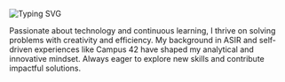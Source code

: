 ![Typing SVG](https://readme-typing-svg.herokuapp.com/demo/?duration=2000&pause=0&color=AD5121&center=true&multiline=true&repeat=false&width=500&lines=Hi!+I%E2%80%99m+Andr%C3%A9s%2C+and+this+is+my+space.;+Exploring+technology+and+solving+problems.)

Passionate about technology and continuous learning, I thrive on solving problems with creativity and efficiency.
My background in ASIR and self-driven experiences like Campus 42 have shaped my analytical and innovative mindset.
Always eager to explore new skills and contribute impactful solutions.
